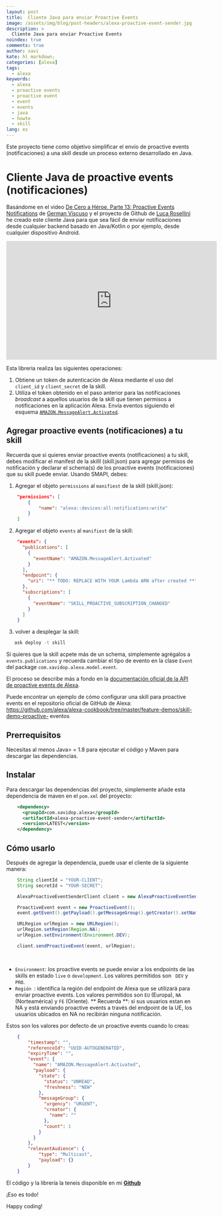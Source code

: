 ```yaml
---
layout: post
title:  Cliente Java para enviar Proactive Events
image: /assets/img/blog/post-headers/alexa-proactive-event-sender.jpg
description: >
  Cliente Java para enviar Proactive Events
noindex: true
comments: true
author: xavi
kate: hl markdown;
categories: [alexa]
tags:
  - alexa
keywords:
  - alexa
  - proactive events
  - proactive event
  - event
  - events
  - java
  - howto
  - skill
lang: es
---
```


Este proyecto tiene como objetivo simplificar el envío de proactive events (notificaciones) a una skill desde un proceso externo desarrollado en Java.

# Cliente Java de proactive events (notificaciones)

Basándome en el video [De Cero a Héroe, Parte 13: Proactive Events Notifications](https://www.youtube.com/watch?v=COnuc-LX-1Y&t=714s) de [German Viscuso](https://twitter.com/germanviscuso?s=20) y el proyecto de Github de [Luca Rosellini](https://github.com/lucarosellini/proactive-events-standalone-sender) he creado este cliente Java para que sea fácil de enviar notificaciones desde cualquier backend basado en Java/Kotlin o por ejemplo, desde cualquier dispositivo Android.

<iframe width="560" height="315" src="https://www.youtube.com/embed/COnuc-LX-1Y" frameborder="0" allow="accelerometer; autoplay; encrypted-media; gyroscope; picture-in-picture" allowfullscreen></iframe>

Esta libreria realiza las siguientes operaciones:
1. Obtiene un token de autenticación de Alexa mediante el uso del ```client_id``` y ```client_secret``` de la skill.
2. Utiliza el token obtenido en el paso anterior para las notificaciones *broadcast* a aquellos usuarios de la skill que tienen permisos a notificaciones en la aplicación Alexa. Envía eventos siguiendo el esquema [```AMAZON.MessageAlert.Activated```](https://developer.amazon.com/docs/smapi/schemas-for-proactive-events.html#message-alert).

## Agregar proactive events (notificaciones) a tu skill

Recuerda que si quieres enviar proactive events (notificaciones) a tu skill, debes modificar el manifest de la skilll (skill.json) para agregar permisos de notificación y declarar el schema(s) de los proactive events (notificaciones) que su skill puede enviar. Usando SMAPI, debes:

1. Agregar el objeto ```permissions``` al ```manifiest``` de la skill (skill.json):


```json
    "permissions": [
        {
            "name": "alexa::devices:all:notifications:write"
        }
    ]
```

2. Agregar el objeto ```events``` al ```manifiest``` de la skill:


```json
    "events": {
      "publications": [
        {
          "eventName": "AMAZON.MessageAlert.Activated"
        }
      ],
      "endpoint": {
        "uri": "** TODO: REPLACE WITH YOUR Lambda ARN after created **"
      },
      "subscriptions": [
        {
          "eventName": "SKILL_PROACTIVE_SUBSCRIPTION_CHANGED"
        }
      ]
    }
```

3. volver a desplegar la skill:


```bash
   ask deploy -t skill
```

Si quieres que la skill acpete más de un schema, simplemente agrégalos a ```events.publications```  y recuerda cambiar el tipo de evento en la clase ```Event``` del package ```com.xavidop.alexa.model.event```.

El proceso se describe más a fondo en la [documentación oficial de la API de proactive events de Alexa](https://developer.amazon.com/docs/smapi/proactive-events-api.html#onboard-smapi).

Puede encontrar un ejemplo de cómo configurar una skill para proactive events en el repositorio oficial de GitHub de Alexa: https://github.com/alexa/alexa-cookbook/tree/master/feature-demos/skill-demo-proactive- eventos

## Prerrequisitos

Necesitas al menos Java> = 1.8 para ejecutar el código y Maven para descargar las dependencias.


## Instalar

Para descargar las dependencias del proyecto, simplemente añade esta dependencia de maven en el ```pom.xml``` del proyecto:

```xml
    <dependency>
      <groupId>com.xavidop.alexa</groupId>
      <artifactId>alexa-proactive-event-sender</artifactId>
      <version>LATEST</version>
    </dependency>
```

## Cómo usarlo

Después de agregar la dependencia, puede usar el cliente de la siguiente manera:

```java
    String clientId = "YOUR-CLIENT";
    String secretId = "YOUR-SECRET";

    AlexaProactiveEventSenderClient client = new AlexaProactiveEventSenderClient(clientId, secretId);

    ProactiveEvent event = new ProactiveEvent();
    event.getEvent().getPayload().getMessageGroup().getCreator().setName("Test");

    URLRegion urlRegion = new URLRegion();
    urlRegion.setRegion(Region.NA);
    urlRegion.setEnvironment(Environment.DEV);

    client.sendProactiveEvent(event, urlRegion);
```
    
* ```Environment```: los proactive events se puede enviar a los endpoints de las skills en estado ```live``` o ```development```. Los valores permitidos son ``` DEV``` y ```PRO```.
* ```Región ```: identifica la región del endpoint de Alexa que se utilizará para enviar proactive events. Los valores permitidos son ```EU``` (Europa), ```NA``` (Norteamérica) y ```FE``` (Oriente). ** Recuerda **: si sus usuarios estan en NA y está enviando proactive events a través del endpoint de la UE, los usuarios ubicados en NA no recibirán ninguna notificación.

Estos son los valores por defecto de un proactive events cuando lo creas:

```json
    {
        "timestamp": "",
        "referenceId": "UUID-AUTOGENERATED",
        "expiryTime": "",
        "event": {
          "name": "AMAZON.MessageAlert.Activated",
          "payload": {
            "state": {
              "status": "UNREAD",
              "freshness": "NEW"
            },
            "messageGroup": {
              "urgency": "URGENT",
              "creator": {
                "name": ""
              },
              "count": 1
            }
          }
        },
        "relevantAudience": {
            "type": "Multicast",
            "payload": {}
        }
    }
```

El código y la librería la teneis disponible en mi [**Github**](https://github.com/xavidop/alexa-proactive-event-sender)

¡Eso es todo!

Happy coding!